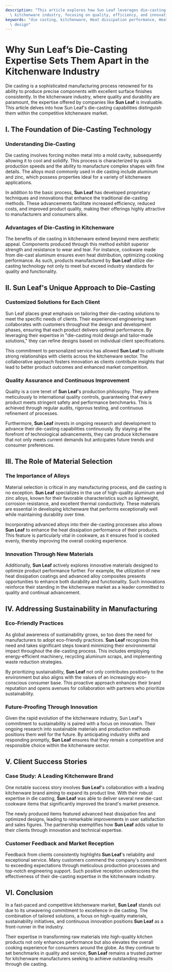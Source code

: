 ```yaml
---
description: "This article explores how Sun Leaf leverages die-casting expertise to excel in the\
  \ kitchenware industry, focusing on quality, efficiency, and innovation."
keywords: "die casting, kitchenware, Heat dissipation performance, Heat dissipation optimization\
  \ design"
---
```

# Why Sun Leaf’s Die-Casting Expertise Sets Them Apart in the Kitchenware Industry

Die casting is a sophisticated manufacturing process renowned for its ability to produce precise components with excellent surface finishes consistently. In the kitchenware industry, where quality and durability are paramount, the expertise offered by companies like **Sun Leaf** is invaluable. This article delves into how Sun Leaf's die-casting capabilities distinguish them within the competitive kitchenware market.

## I. The Foundation of Die-Casting Technology

### Understanding Die-Casting

Die casting involves forcing molten metal into a mold cavity, subsequently allowing it to cool and solidify. This process is characterized by quick production speeds and the ability to manufacture complex shapes with fine details. The alloys most commonly used in die casting include aluminum and zinc, which possess properties ideal for a variety of kitchenware applications. 

In addition to the basic process, **Sun Leaf** has developed proprietary techniques and innovations that enhance the traditional die-casting methods. These advancements facilitate increased efficiency, reduced costs, and improved product quality, making their offerings highly attractive to manufacturers and consumers alike.

### Advantages of Die-Casting in Kitchenware

The benefits of die casting in kitchenware extend beyond mere aesthetic appeal. Components produced through this method exhibit superior strength and resistance to wear and tear. For instance, cookware made from die-cast aluminum ensures even heat distribution, optimizing cooking performance. As such, products manufactured by **Sun Leaf** utilize die-casting technology not only to meet but exceed industry standards for quality and functionality.

## II. Sun Leaf's Unique Approach to Die-Casting

### Customized Solutions for Each Client

Sun Leaf places great emphasis on tailoring their die-casting solutions to meet the specific needs of clients. Their experienced engineering team collaborates with customers throughout the design and development phases, ensuring that each product delivers optimal performance. By leveraging their expertise in "die-casting mold design and tailor-made solutions," they can refine designs based on individual client specifications.

This commitment to personalized service has allowed **Sun Leaf** to cultivate strong relationships with clients across the kitchenware sector. The collaborative approach fosters innovation as clients contribute insights that lead to better product outcomes and enhanced market competition.

### Quality Assurance and Continuous Improvement

Quality is a core tenet of **Sun Leaf**'s production philosophy. They adhere meticulously to international quality controls, guaranteeing that every product meets stringent safety and performance benchmarks. This is achieved through regular audits, rigorous testing, and continuous refinement of processes. 

Furthermore, **Sun Leaf** invests in ongoing research and development to advance their die-casting capabilities continuously. By staying at the forefront of technological advancements, they can produce kitchenware that not only meets current demands but anticipates future trends and consumer preferences.

## III. The Role of Material Selection

### The Importance of Alloys

Material selection is critical in any manufacturing process, and die casting is no exception. **Sun Leaf** specializes in the use of high-quality aluminum and zinc alloys, known for their favorable characteristics such as lightweight, corrosion resistance, and excellent thermal conductivity. These materials are essential in developing kitchenware that performs exceptionally well while maintaining durability over time.

Incorporating advanced alloys into their die-casting processes also allows **Sun Leaf** to enhance the heat dissipation performance of their products. This feature is particularly vital in cookware, as it ensures food is cooked evenly, thereby improving the overall cooking experience.

### Innovation Through New Materials

Additionally, **Sun Leaf** actively explores innovative materials designed to optimize product performance further. For example, the utilization of new heat dissipation coatings and advanced alloy composites presents opportunities to enhance both durability and functionality. Such innovations reinforce their standing in the kitchenware market as a leader committed to quality and continual advancement.

## IV. Addressing Sustainability in Manufacturing

### Eco-Friendly Practices

As global awareness of sustainability grows, so too does the need for manufacturers to adopt eco-friendly practices. **Sun Leaf** recognizes this need and takes significant steps toward minimizing their environmental impact throughout the die-casting process. This includes employing energy-efficient machinery, recycling aluminum scraps, and implementing waste reduction strategies.

By prioritizing sustainability, **Sun Leaf** not only contributes positively to the environment but also aligns with the values of an increasingly eco-conscious consumer base. This proactive approach enhances their brand reputation and opens avenues for collaboration with partners who prioritize sustainability.

### Future-Proofing Through Innovation

Given the rapid evolution of the kitchenware industry, Sun Leaf's commitment to sustainability is paired with a focus on innovation. Their ongoing research into sustainable materials and production methods positions them well for the future. By anticipating industry shifts and responding promptly, **Sun Leaf** ensures that they remain a competitive and responsible choice within the kitchenware sector.

## V. Client Success Stories

### Case Study: A Leading Kitchenware Brand

One notable success story involves **Sun Leaf**'s collaboration with a leading kitchenware brand aiming to expand its product line. With their robust expertise in die casting, **Sun Leaf** was able to deliver several new die-cast cookware items that significantly improved the brand's market presence.

The newly produced items featured advanced heat dissipation fins and optimized designs, leading to remarkable improvements in user satisfaction and sales figures. The partnership exemplifies how **Sun Leaf** adds value to their clients through innovation and technical expertise.

### Customer Feedback and Market Reception

Feedback from clients consistently highlights **Sun Leaf**'s reliability and exceptional service. Many customers commend the company's commitment to exceeding expectations through meticulous production processes and top-notch engineering support. Such positive reception underscores the effectiveness of their die-casting expertise in the kitchenware industry.

## VI. Conclusion

In a fast-paced and competitive kitchenware market, **Sun Leaf** stands out due to its unwavering commitment to excellence in die casting. The combination of tailored solutions, a focus on high-quality materials, sustainability initiatives, and continuous innovation positions **Sun Leaf** as a front-runner in the industry. 

Their expertise in transforming raw materials into high-quality kitchen products not only enhances performance but also elevates the overall cooking experience for consumers around the globe. As they continue to set benchmarks in quality and service, **Sun Leaf** remains a trusted partner for kitchenware manufacturers seeking to achieve outstanding results through die casting.
